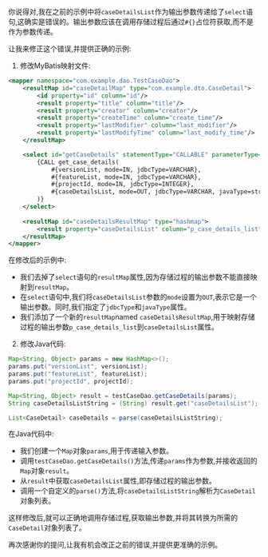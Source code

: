 你说得对,我在之前的示例中将`caseDetailsList`作为输出参数传递给了`select`语句,这确实是错误的。输出参数应该在调用存储过程后通过`#{}`占位符获取,而不是作为参数传递。

让我来修正这个错误,并提供正确的示例:

1. 修改MyBatis映射文件:
```xml
<mapper namespace="com.example.dao.TestCaseDao">
    <resultMap id="caseDetailMap" type="com.example.dto.CaseDetail">
        <id property="id" column="id"/>
        <result property="title" column="title"/>
        <result property="creator" column="creator"/>
        <result property="createTime" column="create_time"/>
        <result property="lastModifier" column="last_modifier"/>
        <result property="lastModifyTime" column="last_modify_time"/>
    </resultMap>

    <select id="getCaseDetails" statementType="CALLABLE" parameterType="map">
        {CALL get_case_details(
            #{versionList, mode=IN, jdbcType=VARCHAR},
            #{featureList, mode=IN, jdbcType=VARCHAR},
            #{projectId, mode=IN, jdbcType=INTEGER},
            #{caseDetailsList, mode=OUT, jdbcType=VARCHAR, javaType=string}
        )}
    </select>
    
    <resultMap id="caseDetailsResultMap" type="hashmap">
        <result property="caseDetailsList" column="p_case_details_list" jdbcType="VARCHAR" javaType="string"/>
    </resultMap>
</mapper>
```

在修改后的示例中:
- 我们去掉了`select`语句的`resultMap`属性,因为存储过程的输出参数不能直接映射到`resultMap`。
- 在`select`语句中,我们将`caseDetailsList`参数的`mode`设置为`OUT`,表示它是一个输出参数。同时,我们指定了`jdbcType`和`javaType`属性。
- 我们添加了一个新的`resultMap`named `caseDetailsResultMap`,用于映射存储过程的输出参数`p_case_details_list`到`caseDetailsList`属性。

2. 修改Java代码:
```java
Map<String, Object> params = new HashMap<>();
params.put("versionList", versionList);
params.put("featureList", featureList);
params.put("projectId", projectId);

Map<String, Object> result = testCaseDao.getCaseDetails(params);
String caseDetailsListString = (String) result.get("caseDetailsList");

List<CaseDetail> caseDetails = parse(caseDetailsListString);
```

在Java代码中:
- 我们创建一个`Map`对象`params`,用于传递输入参数。
- 调用`testCaseDao.getCaseDetails()`方法,传递`params`作为参数,并接收返回的`Map`对象`result`。
- 从`result`中获取`caseDetailsList`属性,即存储过程的输出参数。
- 调用一个自定义的`parse()`方法,将`caseDetailsListString`解析为`CaseDetail`对象列表。

这样修改后,就可以正确地调用存储过程,获取输出参数,并将其转换为所需的`CaseDetail`对象列表了。

再次感谢你的提问,让我有机会改正之前的错误,并提供更准确的示例。